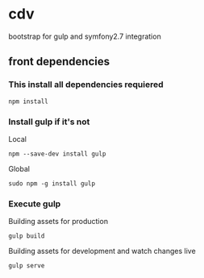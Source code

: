 
# cdv
bootstrap for gulp and symfony2.7 integration

## front dependencies

### This install all dependencies requiered

```npm install```

### Install gulp if it's not

Local

```npm --save-dev install gulp```

Global

```sudo npm -g install gulp```

### Execute gulp

Building assets for production

```gulp build```

Building assets for development and watch changes live

```gulp serve```
